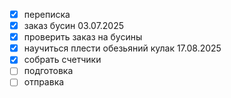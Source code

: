 - [x] переписка
- [x] заказ бусин 03.07.2025
- [x] проверить заказ на бусины
- [x] научиться плести обезьяний кулак 17.08.2025
- [x] собрать счетчики
- [ ] подготовка
- [ ] отправка